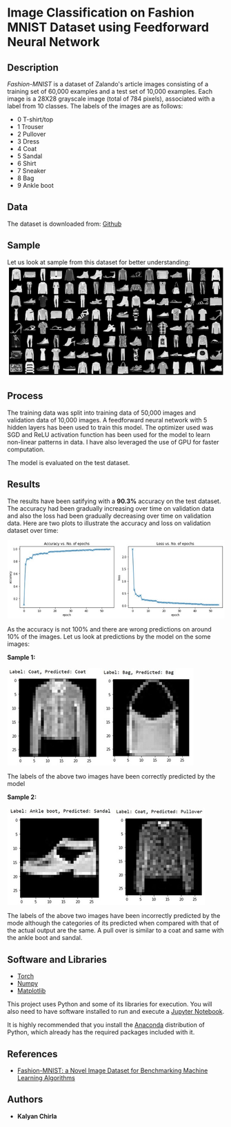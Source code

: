 # Image Classification on Fashion MNIST Dataset using Feedforward Neural Network

## Description

*Fashion-MNIST* is a dataset of Zalando's article images consisting of a training set of 60,000 examples and a test set of 10,000 examples. Each image is a 28X28 grayscale image (total of 784 pixels), associated with a label from 10 classes. The labels of the images are as follows:
- 0 T-shirt/top
- 1 Trouser
- 2 Pullover
- 3 Dress
- 4 Coat
- 5 Sandal
- 6 Shirt
- 7 Sneaker
- 8 Bag
- 9 Ankle boot

## Data 

The dataset is downloaded from: [Github](https://github.com/zalandoresearch/fashion-mnist)

## Sample

Let us look at sample from this dataset for better understanding:
![](public/data_sample.png)

## Process

The training data was split into training data of 50,000 images and validation data of 10,000 images. A feedforward neural network with 5 hidden layers has been used to train this model. The optimizer used was SGD and ReLU activation function has been used for the model to learn non-linear patterns in data. I have also leveraged the use of GPU for faster computation.

The model is evaluated on the test dataset. 

## Results

The results have been satifying with a **90.3%** accuracy on the test dataset. The accuracy had been gradually increasing over time on validation data and also the loss had been gradually decreasing over time on validation data. Here are two plots to illustrate the accuracy and loss on validation dataset over time:

![](public/combined_results.jpg)

As the accuracy is not 100% and there are wrong predictions on around 10% of the images. Let us look at predictions by the model on the some images:

**Sample 1:**
<br/>
<br/>
![](public/correct_preds.jpg)

The labels of the above two images have been correctly predicted by the model

**Sample 2:**
<br/>
<br/>
![](public/incorrect_preds.jpg)

The labels of the above two images have been incorrectly predicted by the mode although the categories of its predicted when compared with that of the actual output are the same. A pull over is similar to a coat and same with the ankle boot and sandal.

## Software and Libraries

- [Torch](https://pytorch.org/)
- [Numpy](https://numpy.org/install/)
- [Matplotlib](https://matplotlib.org/stable/users/installing.html)

This project uses Python and some of its libraries for execution. You will also need to have software installed to run and execute a [Jupyter Notebook](https://jupyter.org/install).

It is highly recommended that you install the [Anaconda](https://www.anaconda.com/products/individual) distribution of Python, which already has the required packages included with it.

## References
- [Fashion-MNIST: a Novel Image Dataset for Benchmarking Machine Learning Algorithms](https://arxiv.org/abs/1708.07747)

## Authors
* **Kalyan Chirla**